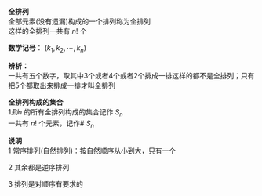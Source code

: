 **全排列**  
全部元素(没有遗漏)构成的一个排列称为全排列  
这样的全排列一共有 $n!$ 个  
  
**数学记号**： $(k_1,k_2,\cdots,k_n)$   
  
**辨析：**  
一共有五个数字，取其中3个或者4个或者2个排成一排这样的都不是全排列；只有把5个都取出来排成一排才叫全排列  
  
**全排列构成的集合**  
 $1到n$ 的所有全排列构成的集合记作 $S_n$   
一共有 $n!$ 个元素，记作# $S_n$   
  
**说明**  
1 常序排列(自然排列)：按自然顺序从小到大，只有一个  
  
2 其余都是逆序排列  
  
3 排列是对顺序有要求的  
